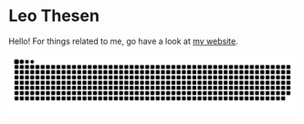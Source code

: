 # Leo Thesen
Hello! For things related to me, go have a look at [my website](https://leothesen.com).

<picture>
  <source
    media="(prefers-color-scheme: dark)"
    srcset="https://raw.githubusercontent.com/leothesen/leothesen/output/github-contribution-grid-snake-dark.svg"
  />
  <source
    media="(prefers-color-scheme: light)"
    srcset="https://raw.githubusercontent.com/leothesen/leothesen/output/github-contribution-grid-snake.svg"
  />
  <img
    alt="github contribution grid snake animation"
    src="https://raw.githubusercontent.com/leothesen/leothesen/output/github-contribution-grid-snake.svg"
  />
</picture>
